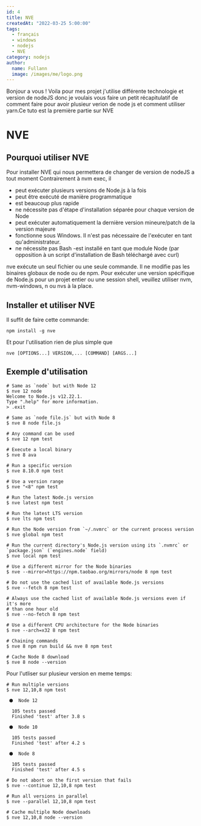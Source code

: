 ```yaml
---
id: 4
title: NVE
createdAt: "2022-03-25 5:00:00"
tags:
  - français
  - windows
  - nodejs
  - NVE
category: nodejs
author:
  name: Fullann
  image: /images/me/logo.png
---
```


Bonjour a vous ! Voila pour mes projet j'utilise différente technologie et version de nodeJS donc je voulais vous faire un petit récapitulatif de comment faire pour avoir plusieur verion de node js et comment utiliser yarn.Ce tuto est la première partie sur NVE

<!--more-->
# NVE
## Pourquoi utiliser NVE
Pour installer NVE qui nous permettera de changer de version de nodeJS a tout moment Contrairement à nvm exec, il

- peut exécuter plusieurs versions de Node.js à la fois
- peut être exécuté de manière programmatique
- est beaucoup plus rapide
- ne nécessite pas d'étape d'installation séparée pour chaque version de Node
- peut exécuter automatiquement la dernière version mineure/patch de la version majeure
- fonctionne sous Windows. Il n'est pas nécessaire de l'exécuter en tant qu'administrateur.
- ne nécessite pas Bash
-est installé en tant que module Node (par opposition à un script d'installation de Bash téléchargé avec curl)

nve exécute un seul fichier ou une seule commande. Il ne modifie pas les binaires globaux de node ou de npm. Pour exécuter une version spécifique de Node.js pour un projet entier ou une session shell, veuillez utiliser nvm, nvm-windows, n ou nvs à la place.
## Installer et utiliser NVE
Il suffit de faire cette commande:
```
npm install -g nve
```
Et pour l'utilisation rien de plus simple que
```
nve [OPTIONS...] VERSION,... [COMMAND] [ARGS...]
```
## Exemple d'utilisation
```
# Same as `node` but with Node 12
$ nve 12 node
Welcome to Node.js v12.22.1.
Type ".help" for more information.
> .exit

# Same as `node file.js` but with Node 8
$ nve 8 node file.js

# Any command can be used
$ nve 12 npm test

# Execute a local binary
$ nve 8 ava

# Run a specific version
$ nve 8.10.0 npm test

# Use a version range
$ nve "<8" npm test

# Run the latest Node.js version
$ nve latest npm test

# Run the latest LTS version
$ nve lts npm test

# Run the Node version from `~/.nvmrc` or the current process version
$ nve global npm test

# Run the current directory's Node.js version using its `.nvmrc` or `package.json` (`engines.node` field)
$ nve local npm test

# Use a different mirror for the Node binaries
$ nve --mirror=https://npm.taobao.org/mirrors/node 8 npm test

# Do not use the cached list of available Node.js versions
$ nve --fetch 8 npm test

# Always use the cached list of available Node.js versions even if it's more
# than one hour old
$ nve --no-fetch 8 npm test

# Use a different CPU architecture for the Node binaries
$ nve --arch=x32 8 npm test

# Chaining commands
$ nve 8 npm run build && nve 8 npm test

# Cache Node 8 download
$ nve 8 node --version
```
Pour l'utliser sur plusieur version en meme temps:
```
# Run multiple versions
$ nve 12,10,8 npm test

 ⬢  Node 12

  105 tests passed
  Finished 'test' after 3.8 s

 ⬢  Node 10

  105 tests passed
  Finished 'test' after 4.2 s

 ⬢  Node 8

  105 tests passed
  Finished 'test' after 4.5 s

# Do not abort on the first version that fails
$ nve --continue 12,10,8 npm test

# Run all versions in parallel
$ nve --parallel 12,10,8 npm test

# Cache multiple Node downloads
$ nve 12,10,8 node --version
```